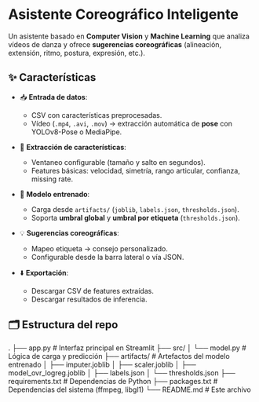 #  Asistente Coreográfico Inteligente

Un asistente basado en **Computer Vision** y **Machine Learning** que analiza vídeos de danza y ofrece **sugerencias coreográficas** (alineación, extensión, ritmo, postura, expresión, etc.).

## ✨ Características

- 📥 **Entrada de datos**:  
  - CSV con características preprocesadas.  
  - Vídeo (`.mp4`, `.avi`, `.mov`) → extracción automática de **pose** con YOLOv8-Pose o MediaPipe.  

- 🧩 **Extracción de características**:  
  - Ventaneo configurable (tamaño y salto en segundos).  
  - Features básicas: velocidad, simetría, rango articular, confianza, missing rate.  

- 🤖 **Modelo entrenado**:  
  - Carga desde `artifacts/` (`joblib`, `labels.json`, `thresholds.json`).  
  - Soporta **umbral global** y **umbral por etiqueta** (`thresholds.json`).  

- 💡 **Sugerencias coreográficas**:  
  - Mapeo etiqueta → consejo personalizado.  
  - Configurable desde la barra lateral o vía JSON.  

- ⬇️ **Exportación**:  
  - Descargar CSV de features extraídas.  
  - Descargar resultados de inferencia.  

## 🗂️ Estructura del repo

.
├── app.py # Interfaz principal en Streamlit
├── src/
│ └── model.py # Lógica de carga y predicción
├── artifacts/ # Artefactos del modelo entrenado
│ ├── imputer.joblib
│ ├── scaler.joblib
│ ├── model_ovr_logreg.joblib
│ ├── labels.json
│ └── thresholds.json
├── requirements.txt # Dependencias de Python
├── packages.txt # Dependencias del sistema (ffmpeg, libgl1)
└── README.md # Este archivo
